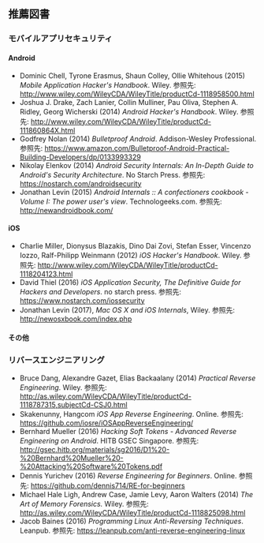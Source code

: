 ## 推薦図書

### モバイルアプリセキュリティ

#### Android

- Dominic Chell, Tyrone Erasmus, Shaun Colley, Ollie Whitehous (2015) *Mobile Application Hacker's Handbook*. Wiley. 参照先: http://www.wiley.com/WileyCDA/WileyTitle/productCd-1118958500.html
- Joshua J. Drake, Zach Lanier, Collin Mulliner, Pau Oliva, Stephen A. Ridley, Georg Wicherski (2014) *Android Hacker's Handbook*. Wiley. 参照先: http://www.wiley.com/WileyCDA/WileyTitle/productCd-111860864X.html
- Godfrey Nolan (2014) *Bulletproof Android*. Addison-Wesley Professional. 参照先: https://www.amazon.com/Bulletproof-Android-Practical-Building-Developers/dp/0133993329
- Nikolay Elenkov (2014) *Android Security Internals: An In-Depth Guide to Android's Security Architecture*. No Starch Press. 参照先: https://nostarch.com/androidsecurity
- Jonathan Levin (2015) *Android Internals :: A confectioners cookbook - Volume I: The power user's view*. Technologeeks.com. 参照先: http://newandroidbook.com/

#### iOS

- Charlie Miller, Dionysus Blazakis, Dino Dai Zovi, Stefan Esser, Vincenzo Iozzo, Ralf-Philipp Weinmann (2012) *iOS Hacker's Handbook*. Wiley. 参照先: http://www.wiley.com/WileyCDA/WileyTitle/productCd-1118204123.html
- David Thiel (2016) *iOS Application Security, The Definitive Guide for Hackers and Developers*. no starch press. 参照先: https://www.nostarch.com/iossecurity
- Jonathan Levin (2017), *Mac OS X and iOS Internals*, Wiley. 参照先: http://newosxbook.com/index.php

#### その他

### リバースエンジニアリング

- Bruce Dang, Alexandre Gazet, Elias Backaalany (2014) *Practical Reverse Engineering*. Wiley. 参照先: http://as.wiley.com/WileyCDA/WileyTitle/productCd-1118787315,subjectCd-CSJ0.html
- Skakenunny, Hangcom *iOS App Reverse Engineering*. Online. 参照先: https://github.com/iosre/iOSAppReverseEngineering/
- Bernhard Mueller (2016) *Hacking Soft Tokens - Advanced Reverse Engineering on Android*. HITB GSEC Singapore. 参照先: http://gsec.hitb.org/materials/sg2016/D1%20-%20Bernhard%20Mueller%20-%20Attacking%20Software%20Tokens.pdf
- Dennis Yurichev (2016) *Reverse Engineering for Beginners*. Online. 参照先: https://github.com/dennis714/RE-for-beginners
- Michael Hale Ligh, Andrew Case, Jamie Levy, Aaron Walters (2014) *The Art of Memory Forensics.* Wiley. 参照先: http://as.wiley.com/WileyCDA/WileyTitle/productCd-1118825098.html
- Jacob Baines (2016) *Programming Linux Anti-Reversing Techniques*. Leanpub. 参照先: https://leanpub.com/anti-reverse-engineering-linux
